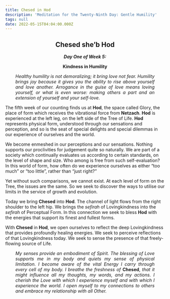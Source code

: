```yaml
---
title: Chesed in Hod
description: 'Meditation for the Twenty-Ninth Day: Gentle Humility'
tags: null
date: 2022-05-15T04:04:00.000Z
---
```


<div style="font-weight: bold; text-align:center">
<h2>Chesed she’b Hod</h2>
<i>Day One of Week 5:</i> 
<p>Kindness in Humility</p>

</div>
<div style="text-align: justify; margin-left: 2rem; margin-right: 2rem;">

_Healthy humility is not demoralizing; it bring love not fear. Humility brings joy because it gives you the ability to rise above yourself and love another. Arrogance in the guise of love means loving yourself, or what is even worse: making others a part and an extension of yourself and your self-love._

</div>

The fifth week of our counting finds us at **Hod**, the space called Glory, the place of form which receives the vibrational force from **Netzach**. **Hod** is experienced at the left leg, on the left side of the Tree of Life. **Hod** represents physical form, understood through our sensations and perception, and so is the seat of special delights and special dilemmas in our experience of ourselves and the world.

We become enmeshed in our perceptions and our sensations. Nothing supports our proclivities for judgement quite so naturally. We are part of a society which continually evaluates us according to certain standards, on the level of shape and size. Who among is free from such self-evaluation? In this world of form, how often do we experience ourselves as either “too much” or “too little”, rather than “just right?”

Yet without such comparisons, we cannot exist. At each level of form on the Tree, the issues are the same. So we seek to discover the ways to utilise our limits in the service of growth and evolution.

Today we bring **Chesed** into **Hod**. The channel of light flows from the right shoulder to the left hip. We brings the _sefirah_ of Lovingkindness into the _sefirah_ of Perceptual Form. In this connection we seek to bless **Hod** with the energies that support its finest and fullest forms.

With **Chesed** in **Hod**, we open ourselves to reflect the deep Lovingkindness that provides profoundly healing energies. We seek to perceive reflections of that Lovingkindness today. We seek to sense the presence of that freely-flowing source of Life.

<div style="text-align: justify; margin-left: 2rem; margin-right: 2rem;">

_My senses provide an embodiment of Spirit. The blessing of Love supports me in my body and quiets my sense of physical limitation. I become aware of the vital Energy I carry through every cell of my body. I breathe the freshness of_ **Chesed**, _that it might influence all my thoughts, my words, and my actions. I cherish the Love with which I experience myself and with which I experience the world. I open myself to my connections to others and embrace my relationship with all Other._

</div>
